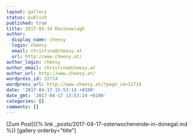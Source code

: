 ```yaml
---
layout: gallery
status: publish
published: true
title: 2017-04-14 Rossnowlagh
author:
  display_name: cheesy
  login: cheesy
  email: christine@cheesy.at
  url: http://www.cheesy.at/
author_login: cheesy
author_email: christine@cheesy.at
author_url: http://www.cheesy.at/
wordpress_id: 32714
wordpress_url: http://www.cheesy.at/?page_id=32714
date: '2017-04-17 15:53:14 +0100'
date_gmt: '2017-04-17 13:53:14 +0100'
categories: []
comments: []
---
```


[Zum Post]({% link _posts/2017-04-17-osterwochenende-in-donegal.md %})
[gallery orderby="title"]
